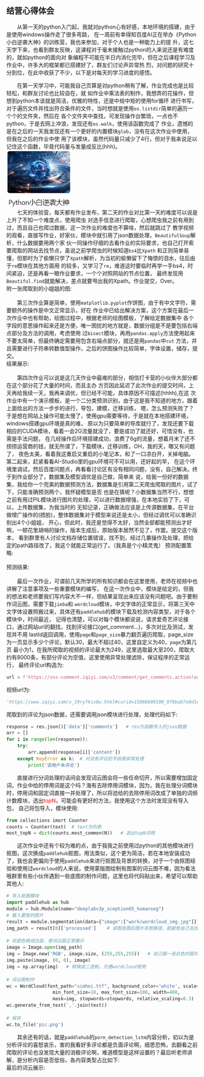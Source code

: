  ## 结营心得体会

&ensp;&ensp;&ensp;&ensp;从第一天的python入门起，我就对python心有好感，本地环境的搭建，由于是使用windows操作走了很多弯路，
在一周前有幸得知百度AI正在举办《Python小白逆袭大神》的训练营，我也来参加，对于个人也是一种能力上的提
升，这七天学下来，也看到群友反映，这课程对于毫未接触过python的人来说还是有难度的，就如python的面向对
象编程不可能在半日内消化完毕，但在之后课程学习及作业中，许多大的框架都已搭建好了，群友们讨论声异常热
烈，对问题的研究十分到位，在此中收获了不少，以下是对每天的学习进度的感悟。  
  
&ensp;&ensp;&ensp;&ensp;在第一天学习中，可能我自己页算是对python稍有了解，作业完成也是比较轻松，和群友讨论也比较自在，就
如作业中乘法表的制作，我想弄的花操作，但想到python本该就是简洁，优雅的特性，还是中规中矩的使用for循环
进行书写，对于遍历文件并找出符合条件的文件，当时想就是使用`os.listdir`简单的遍历一个个的文件夹，然后在
各个文件夹中查找，可发现操作台繁琐，一点也不python，于是去网上冲浪，发现还有`os.walk`，使用该函数完成了
作业，遗憾的是在之后的一天我发现还有一个更好的内置模块`glob`，没有在这次作业中使用，但我在之后的作业中使
用了该模块，虽然代码量只减少了4行，但对于我来说足以记住这个函数，毕竟代码量与发量成反比(hhh)。  
![Day1_1](Day1_1.png)  
&ensp;&ensp;&ensp;&ensp;七天的体验营，每天都有作业发布，第二天的作业对比第一天的难度可以说是上升了不知一个难度点，使用爬虫
对选手信息进行爬取，心想爬虫我之前有用到过，而且自己也爬过数据，这一次作业的难度也不算啥，然后就跳过了
教学视频的观看，直接写作业，好家伙，模块中就引用了json数据处理，`BeautifulSoup`解析，什么数据要用两个家
伙一同操作仔细的去看作业的实际要求，也自己打开索要爬取的网站去找节点，虽说之前学爬虫的时候知道`bs4`比`Xpath`
和正则简单易懂，但那时为了偷懒只学了`Xpath`解析，为当初的偷懒留下了悔恨的泪水，往后由于`re`模块在其他方面用
的较多，又学习了`re`，难道这时要临时再学一手bs4，时间紧迫，还是再看一眼作业要求，一个个对照网站的节点位置，
最终发现用`Beautiful.find`就能解决，差点就要甩出我的Xpath。作业提交，Over。  
附一张爬取到的小姐姐的图:  
![]()  
&ensp;&ensp;&ensp;&ensp;第三次作业算是简单，使用`matplotlib.pyplot`作饼图，由于有中文字符，需要额外的操作是中文正常显示，好在
作业中已给出解决方案，这个方案在最后一次作业中也有帮助，绘图过程中，根据老师的绘图模板，了解给定数据集中
各个字段的意思操作起来还是方便，唯一困扰的地方就是，数据分组是不是要包括右端点部分及方法的调用，考虑使用
过`bisect`模块，再用`pandas.apply`方法使用起来不要太简单，但最终确定需要用包含右端点部分，就还是用`pandas`中`cut`
方法，并且需要进行子符串转数值型操作，之后的饼图操作比较简单，字体设置，储存，提交。  
结果展示:  
![]()  
&ensp;&ensp;&ensp;&ensp;第四次作业可以说是这几天作业中最难的部分，相信打卡营的小伙伴大部分都在这个部分花了大量的时间，而且主办
方页因此延迟了此次作业的提交时间，上天再给我续一天，我再来调优，但已经不可能，具体原因不可描述(hhhh),在这
次作业中有一个演示模板，是一个二分类预测识别，由于这是我不知道的地方，跟着上面给出的方法一步步的进行，导包，建模，迁移训练，
嗯，怎么预测失败了？于是想在网站上操作可能太慢了，使用gpu需要等待，于是就在本地搭建环境，windows搭建gpu环境是真的难，
原以为只要简单的导库就行了，发现还要下载相应的CUDA模块，看着一会2G流量就没了，要是成功了就还好，可惜没有，也需是手法问题，
在几经操作后环境搭建成功，浪费了6g的流量，想着月末了还不捞捞运营商的钱，就无所谓了，下载模块，迁移训练，OH，我的天，哪又有问题了，
夜色太美，看着我这重启又重启的小笔记本，和了一口凉白开，关掉电脑。第二起来，赶紧看看AI-Studio里的gpu环境可不可以用，还好起的早，
在这个环境里调试，然后百度问题点，再看看讨论区有没有相同问题，没有，自己解决。终于到作业部分了，数据集及模型调优是自己做，简单来
说，给我一份好的数据集，我给你一个完美的数据预测方法，数据集是引用第二天爬虫爬取的图片，试了下，只能准确预测两个，我怀疑模型是否
也是在猜呢？小数据集当然不行，想想之前有用过PIL模块进行图片的处理，可以进行数据增强，在本地实验了下，可以，上传数据集，为我当时的
无知记录，正确做法应该是上传源数据集，在平台做增广操作的(捂脸)，整体数据集对于模型来说还是太小，但经过调优可以准确识别出4个小姐姐，
开心，但此时，我还是觉得不太好，当然全部都能预测出才好啊，一顿花里胡哨的操作，版本生成后，原始版本居然不见了，作罢。提交这个版本，
看到群里有人讨论文档存储位置错误，找不到，经过几番操作及处理，把给定的path路径改了，我这个就能正常运行了。（我真是个小精灵鬼） 
预测配置策略:  
![]()  
预测结果:  
![]()  
&ensp;&ensp;&ensp;&ensp;最后一次作业，可谓前几天所学的所有知识都会在这里使用，老师在视频中也讲解了注意事项及一些重要模块的编写，
在这一次作业中，模块是给定的，但我的想法和老师要我们写内容大不一样，但结果呈现出来应该没有问题吧。由于要制作词云图，需要下载`jieba`和
`wordcloud`模块，中文字体的正常显示，将第三天中文字体设置照搬过来，具体还有`paddlehub`的模块下载及检测内容类型，对于各个模块中，时间最近，
记得也清楚，可以对每个模块都说说，请求爱奇艺评论接口，通过网站url的翻找，找到评论接口(get_comment...)，多次对比及测试，发现并不用
lastId返回调用，使用`page`和`page_size`暴力翻页遍历爬取，page_size为一页显示多少个评论，默认30，最大不超过40，这里自定义为40，`page`为第几页
最小为1，在我所爬取的视频的评论最大为249，这里选取最大至200，爬取大约有8000条，有部分评论为空值，这里使用异常处理滤除，保证程序的正常运行，
最终评论url构造为:  
```python
url = f'https://sns-comment.iqiyi.com/v3/comment/get_comments.action?agent_type=118&business_type=17&content_id=15535228800&page={i}&page_size=40'
``` 
视频url为:  
```python
'https://www.iqiyi.com/v_19ryfkiv8w.html#curid=15068699100_9f9bab7e0d1e30c494622af777f4ba39'
```  

爬取到的评论为json数据，还需要调用json模块进行处理，处理代码如下:  
```python
response = res.json()['data']['comments']   # res为函数传入的json数据
arr = []
for i in range(len(response)):
    try:
        arr.append(response[i]['content'])
    except KeyError as k:  # 对没有评论的字段做异常处理
        print('该用户未评论')
```  

&ensp;&ensp;&ensp;&ensp;直接进行分词处理的话间会发现词云图会将一些任命切开，所以需要增加固定词，作业中给的停用词是这个吗？海有去除停用词模块，因为，我在处理分词模块时，停用词和固定词直接一并处理了，所以将迆给的去除停用词改成了单独的词频计数模块，选出<font color="red">topN</font>，可能会有更好的方法，我使用这个方法时发现没有导入包，
自己将包导入，模块使用:  
```python
from collections imort Counter
counts = Counter(text)  # text为列表
most_topN = dict(counts.most_common(N))   # 选出topN词频
```
&ensp;&ensp;&ensp;&ensp;这次作业中还有个较为难的点，由于我我之前使用过python的其他模块进行抠图，这次换成`paddlehub`抠图，用法类似，这个更为简洁，若在本地安装成功了，我也会更偏向于使用`paddlehub`来进行抠图及背景的转换，对于一个由抠图经验和使用过`wordcloud`的人来说，使用蒙版图绘制有图案的词云图不难，因为看法哦群里有些小伙伴遇到一些底图的制作问题，这里也将代码贴出来，希望可以帮助其他人:  
```python
# 导入抠图模块
import paddlehub as hub
module = hub.Module(name="deeplabv3p_xception65_humanseg")
# 载入要抠的图片
result = module.segmentation(data={"image":["work/wordcloud_img.jpg"]})  # 需要将路径换掉
img_path = result[0]['processed']    # 读取抠图后图片存放路径，就避免自己去找啦

# 将底色换成白底，使词云图正常展示
image = Image.open(img_path)  
img = Image.new('RGB', image.size, (255,255,255))   # 自己画一张白色的图片
img.paste(image, (0, 0), image)
img = np.array(img)   # 转换成二进制，方便wordcloud使用

# 词云图制作
wc = WordCloud(font_path="simhei.ttf", background_color='white', scale=2, 
                 min_font_size=10, max_font_size=100, width=400,
                 mask=img, stopwords=stopwords, relative_scaling=0.3)
wc.generate_from_text(','.join(text))

# 保存
wc.to_file('pic.png')
```
&ensp;&ensp;&ensp;&ensp;其余还有的话，就是`paddlehub`的`porn_detection_lstm`内容分析，初以为是分析评论的喜怒哀乐，害的我看好多评论都是负面评论啊，细思恐怖，去翻看之前爬取的评论也没发现大量的消极评论啊，难道模型是这样设置的？最后听老师讲解，是分析内容是否低俗，各内容类型占比如下:
![]()  
最后的词云展示:
![]()
    
    
